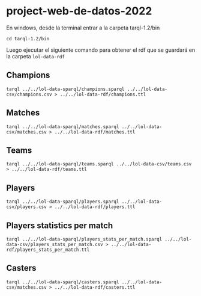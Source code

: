 # project-web-de-datos-2022

En windows, desde la terminal entrar a la carpeta tarql-1.2/bin

 ```cd tarql-1.2/bin``` 

Luego ejecutar el siguiente comando para obtener el rdf que se guardará en la carpeta `lol-data-rdf`

## Champions

 ```tarql ../../lol-data-sparql/champions.sparql ../../lol-data-csv/champions.csv > ../../lol-data-rdf/champions.ttl```

 ## Matches

  ```tarql ../../lol-data-sparql/matches.sparql ../../lol-data-csv/matches.csv > ../../lol-data-rdf/matches.ttl```


 ## Teams
  ```tarql ../../lol-data-sparql/teams.sparql ../../lol-data-csv/teams.csv > ../../lol-data-rdf/teams.ttl ```


 ## Players
 ```tarql ../../lol-data-sparql/players.sparql ../../lol-data-csv/players.csv > ../../lol-data-rdf/players.ttl```

 ## Players statistics per match
 ```tarql ../../lol-data-sparql/players_stats_per_match.sparql ../../lol-data-csv/players_stats_per_match.csv > ../../lol-data-rdf/players_stats_per_match.ttl```


 ## Casters
 
  ```tarql ../../lol-data-sparql/casters.sparql ../../lol-data-csv/matches.csv > ../../lol-data-rdf/casters.ttl```
